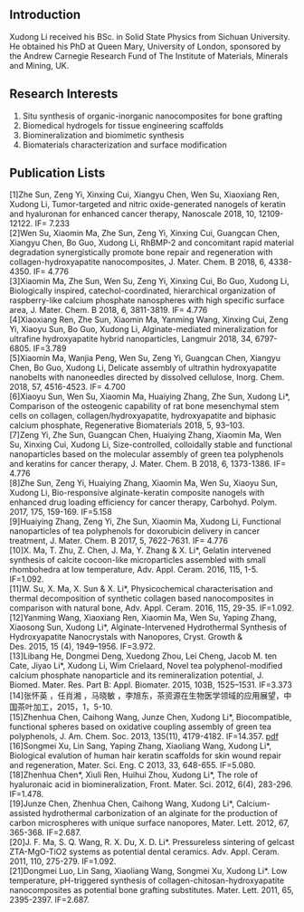 ## Introduction

Xudong Li received his BSc. in Solid State Physics from Sichuan University. He obtained his PhD at Queen Mary, University of London, sponsored by the Andrew Carnegie Research Fund of The Institute of Materials, Minerals and Mining, UK.

## Research Interests

1. Situ synthesis of organic-inorganic nanocomposites for bone grafting  
2. Biomedical hydrogels for tissue engineering scaffolds  
3. Biomineralization and biomimetic synthesis  
4. Biomaterials characterization and surface modification

## Publication Lists

[1]Zhe Sun, Zeng Yi, Xinxing Cui, Xiangyu Chen, Wen Su, Xiaoxiang Ren, Xudong Li, Tumor-targeted and nitric oxide-generated nanogels of keratin and hyaluronan for enhanced cancer therapy, Nanoscale 2018, 10, 12109-12122. IF= 7.233  
[2]Wen Su, Xiaomin Ma, Zhe Sun, Zeng Yi, Xinxing Cui, Guangcan Chen, Xiangyu Chen, Bo Guo, Xudong Li, RhBMP-2 and concomitant rapid material degradation synergistically promote bone repair and regeneration with collagen-hydroxyapatite nanocomposites, J. Mater. Chem. B 2018, 6, 4338-4350. IF= 4.776   
[3]Xiaomin Ma, Zhe Sun, Wen Su, Zeng Yi, Xinxing Cui, Bo Guo, Xudong Li, Biologically inspired, catechol-coordinated, hierarchical organization of raspberry-like calcium phosphate nanospheres with high specific surface area, J. Mater. Chem. B 2018, 6, 3811-3819. IF= 4.776  
[4]Xiaoxiang Ren, Zhe Sun, Xiaomin Ma, Yanming Wang, Xinxing Cui, Zeng Yi, Xiaoyu Sun, Bo Guo, Xudong Li, Alginate-mediated mineralization for ultrafine hydroxyapatite hybrid nanoparticles, Langmuir 2018, 34, 6797-6805. IF=3.789  
[5]Xiaomin Ma, Wanjia Peng, Wen Su, Zeng Yi, Guangcan Chen, Xiangyu Chen, Bo Guo, Xudong Li, Delicate assembly of ultrathin hydroxyapatite nanobelts with nanoneedles directed by dissolved cellulose, Inorg. Chem. 2018, 57, 4516-4523. IF= 4.700  
[6]Xiaoyu Sun, Wen Su, Xiaomin Ma, Huaiying Zhang, Zhe Sun, Xudong Li*, Comparison of the osteogenic capability of rat bone mesenchymal stem cells on collagen, collagen/hydroxyapatite, hydroxyapatite and biphasic calcium phosphate, Regenerative Biomaterials 2018, 5, 93–103.  
[7]Zeng Yi, Zhe Sun, Guangcan Chen, Huaiying Zhang, Xiaomin Ma, Wen Su, Xinxing Cui, Xudong Li, Size-controlled, colloidally stable and functional nanoparticles based on the molecular assembly of green tea polyphenols and keratins for cancer therapy, J. Mater. Chem. B 2018, 6, 1373-1386. IF= 4.776  
[8]Zhe Sun, Zeng Yi, Huaiying Zhang, Xiaomin Ma, Wen Su, Xiaoyu Sun, Xudong Li, Bio-responsive alginate-keratin composite nanogels with enhanced drug loading efficiency for cancer therapy, Carbohyd. Polym. 2017, 175, 159-169. IF=5.158  
[9]Huaiying Zhang, Zeng Yi, Zhe Sun, Xiaomin Ma, Xudong Li, Functional nanoparticles of tea polyphenols for doxorubicin delivery in cancer treatment, J. Mater. Chem. B 2017, 5, 7622-7631. IF= 4.776  
[10]X. Ma, T. Zhu, Z. Chen, J. Ma, Y. Zhang & X. Li*, Gelatin intervened synthesis of calcite cocoon-like microparticles assembled with small rhombohedra at low temperature, Adv. Appl. Ceram. 2016, 115, 1-5. IF=1.092.  
[11]W. Su, X. Ma, X. Sun & X. Li*, Physicochemical characterisation and thermal decomposition of synthetic collagen based nanocomposites in comparison with natural bone, Adv. Appl. Ceram. 2016, 115, 29-35. IF=1.092.  
[12]Yanming Wang, Xiaoxiang Ren, Xiaomin Ma, Wen Su, Yaping Zhang, Xiaosong Sun, Xudong Li*, Alginate-Intervened Hydrothermal Synthesis of Hydroxyapatite Nanocrystals with Nanopores, Cryst. Growth & Des. 2015, 15 (4), 1949–1956. IF=3.972.  
[13]Libang He, Dongmei Deng, Xuedong Zhou, Lei Cheng, Jacob M. ten Cate, Jiyao Li*, Xudong Li, Wim Crielaard, Novel tea polyphenol-modified calcium phosphate nanoparticle and its remineralization potential, J. Biomed. Mater. Res. Part B: Appl. Biomater. 2015, 103B, 1525–1531. IF=3.373  
[14]张怀英 ，任肖湘 ，马晓敏 ，李旭东，茶资源在生物医学领域的应用展望，中国茶叶加工，2015，1，5-10.  
[15]Zhenhua Chen, Caihong Wang, Junze Chen, Xudong Li*, Biocompatible, functional spheres based on oxidative coupling assembly of green tea polyphenols, J. Am. Chem. Soc. 2013, 135(11), 4179-4182. IF=14.357. [pdf]()   
[16]Songmei Xu, Lin Sang, Yaping Zhang, Xiaoliang Wang, Xudong Li*, Biological evalution of human hair keratin scaffolds for skin wound repair and regeneration, Mater. Sci. Eng. C 2013, 33, 648-655. IF=5.080.  
[18]Zhenhua Chen*, Xiuli Ren, Huihui Zhou, Xudong Li*, The role of hyaluronaic acid in biomineralization, Front. Mater. Sci. 2012, 6(4), 283-296. IF=1.478.  
[19]Junze Chen, Zhenhua Chen, Caihong Wang, Xudong Li*, Calcium-assisted hydrothermal carbonization of an alginate for the production of carbon microspheres with unique surface nanopores, Mater. Lett. 2012, 67, 365-368. IF=2.687.  
[20]J. F. Ma, S. Q. Wang, R. X. Du, X. D. Li*. Pressureless sintering of gelcast ZTA-MgO-TiO2 systems as potential dental ceramics. Adv. Appl. Ceram. 2011, 110, 275-279. IF=1.092.  
[21]Dongmei Luo, Lin Sang, Xiaoliang Wang, Songmei Xu, Xudong Li*. Low temperature, pH-triggered synthesis of collagen-chitosan-hydroxyapatite nanocomposites as potential bone grafting substitutes. Mater. Lett. 2011, 65, 2395-2397. IF=2.687.  
